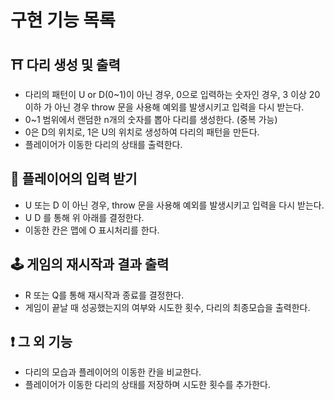 # 구현 기능 목록

## ⛩ 다리 생성 및 출력

- 다리의 패턴이 U or D(0~1)이 아닌 경우, 0으로 입력하는 숫자인 경우, 3 이상 20 이하 가 아닌 경우
  throw 문을 사용해 예외를 발생시키고 입력을 다시 받는다.
- 0~1 범위에서 랜덤한 n개의 숫자를 뽑아 다리를 생성한다. (중복 가능)
- 0은 D의 위치로, 1은 U의 위치로 생성하여 다리의 패턴을 만든다.
- 플레이어가 이동한 다리의 상태를 출력한다.

## 🏃 플레이어의 입력 받기

- U 또는 D 이 아닌 경우, throw 문을 사용해 예외를 발생시키고 입력을 다시 받는다.
- U D 를 통해 위 아래를 결정한다.
- 이동한 칸은 맵에 O 표시처리를 한다.

## 🕹 게임의 재시작과 결과 출력

- R 또는 Q를 통해 재시작과 종료를 결정한다.
- 게임이 끝날 때 성공했는지의 여부와 시도한 횟수, 다리의 최종모습을 출력한다.

## ❗️ 그 외 기능

- 다리의 모습과 플레이어의 이동한 칸을 비교한다.
- 플레이어가 이동한 다리의 상태를 저장하며 시도한 횟수를 추가한다.